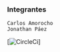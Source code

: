 ### Integrantes
	Carlos Amorocho
	Jonathan Páez
[![CircleCi](https://app.circleci.com/pipelines/github/Carlos96999/Lab-7/1/workflows/69ad7a3c-1db4-48f9-81a4-b1448baa6f8b/jobs/1)]
